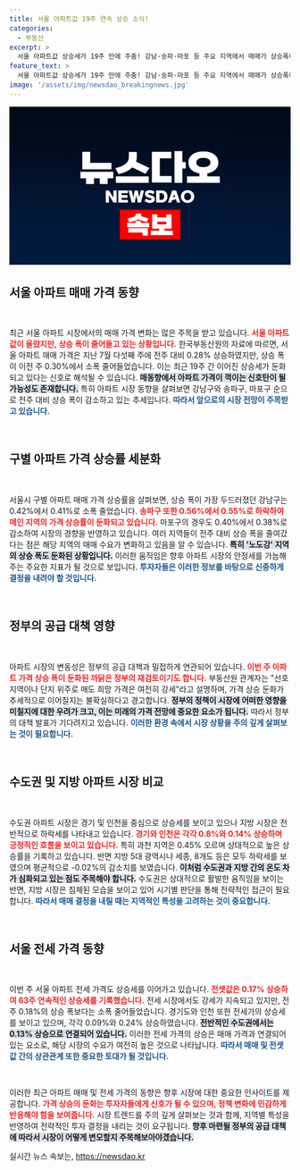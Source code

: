 ```yaml
---
title: 서울 아파트값 19주 연속 상승 소식!
categories:
  - 부동산
excerpt: >
  서울 아파트값 상승세가 19주 만에 주춤! 강남·송파·마포 등 주요 지역에서 매매가 상승폭이 둔화되며 시장에 변화의 바람이 불고 있다. 정부의 공급 대책이 어떻게 작용할지 귀추가 주목된다.
feature_text: >
  서울 아파트값 상승세가 19주 만에 주춤! 강남·송파·마포 등 주요 지역에서 매매가 상승폭이 둔화되며 시장에 변화의 바람이 불고 있다. 정부의 공급 대책이 어떻게 작용할지 귀추가 주목된다.
image: '/assets/img/newsdao_breakingnews.jpg'
---
```


<p><img src="/assets/img/newsdao_breakingnews.jpg" alt="implanttips 속보" /></p>

<h2 data-ke-size="size26">서울 아파트 매매 가격 동향</h2>

<p data-ke-size="size16">&nbsp;</p>

<p>최근 서울 아파트 시장에서의 매매 가격 변화는 많은 주목을 받고 있습니다. <b><span style="color: #ee2323;">서울 아파트 값이 올랐지만, 상승 폭이 줄어들고 있는 상황입니다.</span></b> 한국부동산원의 자료에 따르면, 서울 아파트 매매 가격은 지난 7월 다섯째 주에 전주 대비 0.28% 상승하였지만, 상승 폭이 이전 주 0.30%에서 소폭 줄어들었습니다. 이는 최근 19주 간 이어진 상승세가 둔화되고 있다는 신호로 해석될 수 있습니다. <b><span style="background-color: #21538527;">매동향에서 아파트 가격이 꺽이는 신호탄이 될 가능성도 존재합니다.</span></b> 특히 아파트 시장 동향을 살펴보면 강남구와 송파구, 마포구 순으로 전주 대비 상승 폭이 감소하고 있는 추세입니다. <b><span style="color: #1a5490;">따라서 앞으로의 시장 전망이 주목받고 있습니다.</span></b></p>

<p data-ke-size="size16">&nbsp;</p>

<h2 data-ke-size="size26">구별 아파트 가격 상승률 세분화</h2>

<p data-ke-size="size16">&nbsp;</p>

<p>서울시 구별 아파트 매매 가격 상승률을 살펴보면, 상승 폭이 가장 두드러졌던 강남구는 0.42%에서 0.41%로 소폭 줄었습니다. <b><span style="color: #ee2323;">송파구 또한 0.56%에서 0.55%로 하락하여 메인 지역의 가격 상승률이 둔화되고 있습니다.</span></b> 마포구의 경우도 0.40%에서 0.38%로 감소하여 시장의 경향을 반영하고 있습니다. 여러 지역들이 전주 대비 상승 폭을 줄여갔다는 점은 해당 지역의 매매 수요가 변화하고 있음을 알 수 있습니다. <b><span style="background-color: #21538527;">특히 '노도강' 지역의 상승 폭도 둔화된 상황입니다.</span></b> 이러한 움직임은 향후 아파트 시장의 안정세를 가늠해주는 주요한 지표가 될 것으로 보입니다. <b><span style="color: #1a5490;">투자자들은 이러한 정보를 바탕으로 신중하게 결정을 내려야 할 것입니다.</span></b></p>

<p data-ke-size="size16">&nbsp;</p>

<h2 data-ke-size="size26">정부의 공급 대책 영향</h2>

<p data-ke-size="size16">&nbsp;</p>

<p>아파트 시장의 변동성은 정부의 공급 대책과 밀접하게 연관되어 있습니다. <b><span style="color: #ee2323;">이번 주 아파트 가격 상승 폭이 둔화된 까닭은 정부의 재검토이기도 합니다.</span></b> 부동산원 관계자는 "선호 지역이나 단지 위주로 매도 희망 가격은 여전히 강세"라고 설명하며, 가격 상승 둔화가 추세적으로 이어질지는 불확실하다고 경고합니다. <b><span style="background-color: #21538527;">정부의 정책이 시장에 어떠한 영향을 미칠지에 대한 우려가 크고, 이는 미래의 가격 전망에 중요한 요소가 됩니다.</span></b> 따라서 정부의 대책 발표가 기다려지고 있습니다. <b><span style="color: #1a5490;">이러한 환경 속에서 시장 상황을 주의 깊게 살펴보는 것이 필요합니다.</span></b></p>

<p data-ke-size="size16">&nbsp;</p>

<h2 data-ke-size="size26">수도권 및 지방 아파트 시장 비교</h2>

<p data-ke-size="size16">&nbsp;</p>

<p>수도권 아파트 시장은 경기 및 인천을 중심으로 상승세를 보이고 있으나 지방 시장은 전반적으로 하락세를 나타내고 있습니다. <b><span style="color: #ee2323;">경기와 인천은 각각 0.8%와 0.14% 상승하며 긍정적인 흐름을 보이고 있습니다.</span></b> 특히 과천 지역은 0.45% 오르며 상대적으로 높은 상승률을 기록하고 있습니다. 반면 지방 5대 광역시나 세종, 8개도 등은 모두 하락세를 보였으며 평균적으로 -0.02%의 감소치를 보였습니다. <b><span style="background-color: #21538527;">이처럼 수도권과 지방 간의 온도 차가 심화되고 있는 점도 주목해야 합니다.</span></b> 수도권은 상대적으로 활발한 움직임을 보이는 반면, 지방 시장은 침체된 모습을 보이고 있어 시기별 판단을 통해 전략적인 접근이 필요합니다. <b><span style="color: #1a5490;">따라서 매매 결정을 내릴 때는 지역적인 특성을 고려하는 것이 중요합니다.</span></b></p>

<p data-ke-size="size16">&nbsp;</p>

<h2 data-ke-size="size26">서울 전세 가격 동향</h2>

<p data-ke-size="size16">&nbsp;</p>

<p>이번 주 서울 아파트 전세 가격도 상승세를 이어가고 있습니다. <b><span style="color: #ee2323;">전셋값은 0.17% 상승하여 63주 연속적인 상승세를 기록했습니다.</span></b> 전세 시장에서도 강세가 지속되고 있지만, 전주 0.18%의 상승 폭보다는 소폭 줄어들었습니다. 경기도와 인천 또한 전세가의 상승세를 보이고 있으며, 각각 0.09%와 0.24% 상승하였습니다. <b><span style="background-color: #21538527;">전반적인 수도권에서는 0.13% 상승으로 연결되어 있습니다.</span></b> 이러한 전세 가격의 상승은 매매 가격과 연결되어 있는 요소로, 해당 시장의 수요가 여전히 높은 것으로 나타납니다. <b><span style="color: #1a5490;">따라서 매매 및 전셋값 간의 상관관계 또한 중요한 토대가 될 것입니다.</span></b></p>

<p data-ke-size="size16">&nbsp;</p>

<p>이러한 최근 아파트 매매 및 전세 가격의 동향은 향후 시장에 대한 중요한 인사이트를 제공합니다. <b><span style="color: #ee2323;">가격 상승의 둔화는 투자자들에게 신호가 될 수 있으며, 정책 변화에 민감하게 반응해야 함을 보여줍니다.</span></b> 시장 트렌드를 주의 깊게 살펴보는 것과 함께, 지역별 특성을 반영하여 전략적인 투자 결정을 내리는 것이 요구됩니다. <b><span style="background-color: #21538527;">향후 마련될 정부의 공급 대책에 따라서 시장이 어떻게 변모할지 주목해보아야겠습니다.</span></b></p>
실시간 뉴스 속보는, <a href="https://newsdao.kr" rel="dofollow">https://newsdao.kr</a>


